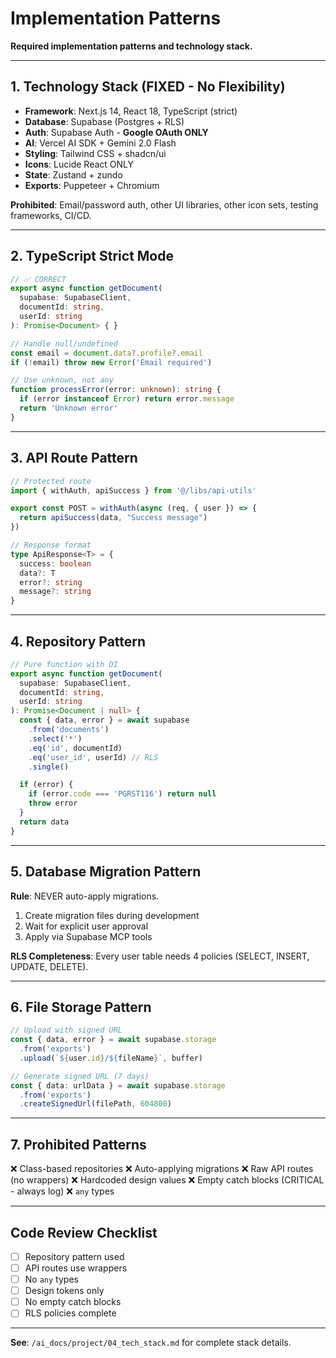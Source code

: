 # Implementation Patterns

**Required implementation patterns and technology stack.**

---

## 1. Technology Stack (FIXED - No Flexibility)

- **Framework**: Next.js 14, React 18, TypeScript (strict)
- **Database**: Supabase (Postgres + RLS)
- **Auth**: Supabase Auth - **Google OAuth ONLY**
- **AI**: Vercel AI SDK + Gemini 2.0 Flash
- **Styling**: Tailwind CSS + shadcn/ui
- **Icons**: Lucide React ONLY
- **State**: Zustand + zundo
- **Exports**: Puppeteer + Chromium

**Prohibited**: Email/password auth, other UI libraries, other icon sets, testing frameworks, CI/CD.

---

## 2. TypeScript Strict Mode

```typescript
// ✅ CORRECT
export async function getDocument(
  supabase: SupabaseClient,
  documentId: string,
  userId: string
): Promise<Document> { }

// Handle null/undefined
const email = document.data?.profile?.email
if (!email) throw new Error('Email required')

// Use unknown, not any
function processError(error: unknown): string {
  if (error instanceof Error) return error.message
  return 'Unknown error'
}
```

---

## 3. API Route Pattern

```typescript
// Protected route
import { withAuth, apiSuccess } from '@/libs/api-utils'

export const POST = withAuth(async (req, { user }) => {
  return apiSuccess(data, "Success message")
})

// Response format
type ApiResponse<T> = {
  success: boolean
  data?: T
  error?: string
  message?: string
}
```

---

## 4. Repository Pattern

```typescript
// Pure function with DI
export async function getDocument(
  supabase: SupabaseClient,
  documentId: string,
  userId: string
): Promise<Document | null> {
  const { data, error } = await supabase
    .from('documents')
    .select('*')
    .eq('id', documentId)
    .eq('user_id', userId) // RLS
    .single()

  if (error) {
    if (error.code === 'PGRST116') return null
    throw error
  }
  return data
}
```

---

## 5. Database Migration Pattern

**Rule**: NEVER auto-apply migrations.

1. Create migration files during development
2. Wait for explicit user approval  
3. Apply via Supabase MCP tools

**RLS Completeness**: Every user table needs 4 policies (SELECT, INSERT, UPDATE, DELETE).

---

## 6. File Storage Pattern

```typescript
// Upload with signed URL
const { data, error } = await supabase.storage
  .from('exports')
  .upload(`${user.id}/${fileName}`, buffer)

// Generate signed URL (7 days)
const { data: urlData } = await supabase.storage
  .from('exports')
  .createSignedUrl(filePath, 604800)
```

---

## 7. Prohibited Patterns

❌ Class-based repositories
❌ Auto-applying migrations
❌ Raw API routes (no wrappers)
❌ Hardcoded design values
❌ Empty catch blocks (CRITICAL - always log)
❌ `any` types

---

## Code Review Checklist

- [ ] Repository pattern used
- [ ] API routes use wrappers
- [ ] No `any` types
- [ ] Design tokens only
- [ ] No empty catch blocks
- [ ] RLS policies complete

---

**See**: `/ai_docs/project/04_tech_stack.md` for complete stack details.
